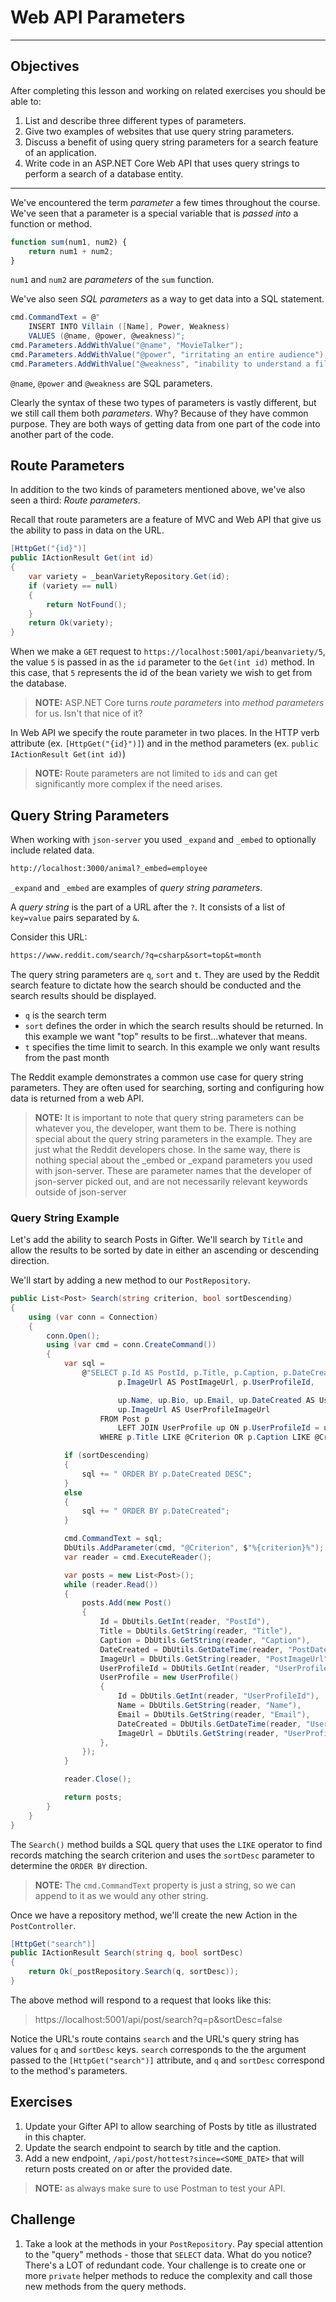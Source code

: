 # Web API Parameters

---

## Objectives

After completing this lesson and working on related exercises you should be able to:

1. List and describe three different types of parameters.
1. Give two examples of websites that use query string parameters.
1. Discuss a benefit of using query string parameters for a search feature of an application.
1. Write code in an ASP<span>.</span>NET Core Web API that uses query strings to perform a search of a database entity.

---

We've encountered the term _parameter_ a few times throughout the course. We've seen that a parameter is a special variable that is _passed into_ a function or method.

```js
function sum(num1, num2) {
    return num1 + num2;
}
```

`num1` and `num2` are _parameters_ of the `sum` function.

We've also seen _SQL parameters_ as a way to get data into a SQL statement.

```cs
cmd.CommandText = @"
    INSERT INTO Villain ([Name], Power, Weakness)
    VALUES (@name, @power, @weakness)";
cmd.Parameters.AddWithValue("@name", "MovieTalker");
cmd.Parameters.AddWithValue("@power", "irritating an entire audience");
cmd.Parameters.AddWithValue("@weakness", "inability to understand a film");
```

`@name`, `@power` and `@weakness` are SQL parameters.

Clearly the syntax of these two types of parameters is vastly different, but we still call them both _parameters_. Why? Because of they have common purpose. They are both ways of getting data from one part of the code into another part of the code.

## Route Parameters

In addition to the two kinds of parameters mentioned above, we've also seen a third: _Route parameters_.

Recall that route parameters are a feature of MVC and Web API that give us the ability to pass in data on the URL.

```cs
[HttpGet("{id}")]
public IActionResult Get(int id)
{
    var variety = _beanVarietyRepository.Get(id);
    if (variety == null)
    {
        return NotFound();
    }
    return Ok(variety);
}
```

When we make a `GET` request to `https://localhost:5001/api/beanvariety/5`, the value `5` is passed in as the `id` parameter to the `Get(int id)` method. In this case, that `5` represents the id of the bean variety we wish to get from the database.

> **NOTE:** ASP<span>.NET</span> Core turns _route parameters_ into _method parameters_ for us. Isn't that nice of it?

In Web API we specify the route parameter in two places. In the HTTP verb attribute (ex. `[HttpGet("{id}")]`) and in the method parameters (ex. `public IActionResult Get(int id)`)

> **NOTE:** Route parameters are not limited to `id`s and can get significantly more complex if the need arises.

## Query String Parameters

When working with `json-server` you used `_expand` and `_embed` to optionally include related data.

```txt
http://localhost:3000/animal?_embed=employee
```

`_expand` and `_embed` are examples of _query string parameters_.

A _query string_ is the part of a URL after the `?`. It consists of a list of `key=value` pairs separated by `&`.

Consider this URL:

```txt
https://www.reddit.com/search/?q=csharp&sort=top&t=month
```

The query string parameters are `q`, `sort` and `t`. They are used by the Reddit search feature to dictate how the search should be conducted and the search results should be displayed.

* `q` is the search term
* `sort` defines the order in which the search results should be returned. In this example we want "top" results to be first...whatever that means.
* `t` specifies the time limit to search. In this example we only want results from the past month

The Reddit example demonstrates a common use case for query string parameters. They are often used for searching, sorting and configuring how data is returned from a web API.

> **NOTE:** It is important to note that query string parameters can be whatever you, the developer, want them to be. There is nothing special about the query string parameters in the example. They are just what the Reddit developers chose. In the same way, there is nothing special about the _embed or _expand parameters you used with json-server. These are parameter names that the developer of json-server picked out, and are not necessarily relevant keywords outside of json-server

### Query String Example

Let's add the ability to search Posts in Gifter. We'll search by `Title` and allow the results to be sorted by date in either an ascending or descending direction.

We'll start by adding a new method to our `PostRepository`.

```cs
public List<Post> Search(string criterion, bool sortDescending)
{
    using (var conn = Connection)
    {
        conn.Open();
        using (var cmd = conn.CreateCommand())
        {
            var sql =
                @"SELECT p.Id AS PostId, p.Title, p.Caption, p.DateCreated AS PostDateCreated, 
                        p.ImageUrl AS PostImageUrl, p.UserProfileId,

                        up.Name, up.Bio, up.Email, up.DateCreated AS UserProfileDateCreated, 
                        up.ImageUrl AS UserProfileImageUrl
                    FROM Post p 
                        LEFT JOIN UserProfile up ON p.UserProfileId = up.id
                    WHERE p.Title LIKE @Criterion OR p.Caption LIKE @Criterion";

            if (sortDescending)
            {
                sql += " ORDER BY p.DateCreated DESC";
            }
            else
            {
                sql += " ORDER BY p.DateCreated";
            }

            cmd.CommandText = sql;
            DbUtils.AddParameter(cmd, "@Criterion", $"%{criterion}%");
            var reader = cmd.ExecuteReader();

            var posts = new List<Post>();
            while (reader.Read())
            {
                posts.Add(new Post()
                {
                    Id = DbUtils.GetInt(reader, "PostId"),
                    Title = DbUtils.GetString(reader, "Title"),
                    Caption = DbUtils.GetString(reader, "Caption"),
                    DateCreated = DbUtils.GetDateTime(reader, "PostDateCreated"),
                    ImageUrl = DbUtils.GetString(reader, "PostImageUrl"),
                    UserProfileId = DbUtils.GetInt(reader, "UserProfileId"),
                    UserProfile = new UserProfile()
                    {
                        Id = DbUtils.GetInt(reader, "UserProfileId"),
                        Name = DbUtils.GetString(reader, "Name"),
                        Email = DbUtils.GetString(reader, "Email"),
                        DateCreated = DbUtils.GetDateTime(reader, "UserProfileDateCreated"),
                        ImageUrl = DbUtils.GetString(reader, "UserProfileImageUrl"),
                    },
                });
            }

            reader.Close();

            return posts;
        }
    }
}
```

The `Search()` method builds a SQL query that uses the `LIKE` operator to find records matching the search criterion and uses the `sortDesc` parameter to determine the `ORDER BY` direction.

> **NOTE:** The `cmd.CommandText` property is just a string, so we can append to it as we would any other string.

Once we have a repository method, we'll create the new Action in the `PostController`.

```cs 
[HttpGet("search")]
public IActionResult Search(string q, bool sortDesc)
{
    return Ok(_postRepository.Search(q, sortDesc));
}
```

The above method will respond to a request that looks like this:

> https://localhost:5001/api/post/search?q=p&sortDesc=false

Notice the URL's route contains `search` and the URL's query string has values for `q` and `sortDesc` keys. `search` corresponds to the the argument passed to the `[HttpGet("search")]` attribute, and `q` and `sortDesc` correspond to the method's parameters.

## Exercises

1. Update your Gifter API to allow searching of Posts by title as illustrated in this chapter.
1. Update the search endpoint to search by title and the caption.
1. Add a new endpoint, `/api/post/hottest?since=<SOME_DATE>` that will return posts created on or after the provided date.

> **NOTE:** as always make sure to use Postman to test your API.

## Challenge

1. Take a look at the methods in your `PostRepository`. Pay special attention to the "query" methods - those that `SELECT` data. What do you notice? There's a LOT of redundant code. Your challenge is to create one or more `private` helper methods to reduce the complexity and call those new methods from the query methods.
